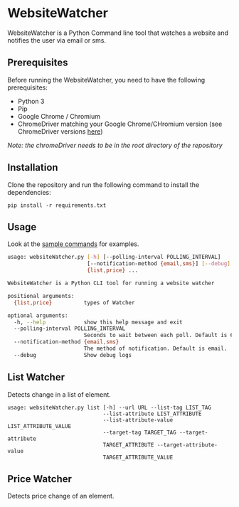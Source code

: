 # WebsiteWatcher

WebsiteWatcher is a Python Command line tool that watches a website and notifies the user via email or sms.

## Prerequisites

Before running the WebsiteWatcher, you need to have the following prerequisites:
- Python 3
- Pip
- Google Chrome / Chromium
- ChromeDriver matching your Google Chrome/CHromium version (see ChromeDriver versions [here](https://chromedriver.storage.googleapis.com/index.html))

_Note: the chromeDriver needs to be in the root directory of the repository_

## Installation

Clone the repository and run the following command to install the dependencies:

```
pip install -r requirements.txt
```

## Usage

Look at the [sample commands](https://github.com/UAce/WebsiteWatcher/tree/master/example) for examples.

```bash
usage: websiteWatcher.py [-h] [--polling-interval POLLING_INTERVAL]
                         [--notification-method {email,sms}] [--debug]
                         {list,price} ...

WebsiteWatcher is a Python CLI tool for running a website watcher

positional arguments:
  {list,price}          types of Watcher

optional arguments:
  -h, --help            show this help message and exit
  --polling-interval POLLING_INTERVAL
                        Seconds to wait between each poll. Default is 60
  --notification-method {email,sms}
                        The method of notification. Default is email.
  --debug               Show debug logs
```

## List Watcher

Detects change in a list of element.

```
usage: websiteWatcher.py list [-h] --url URL --list-tag LIST_TAG
                              --list-attribute LIST_ATTRIBUTE
                              --list-attribute-value LIST_ATTRIBUTE_VALUE
                              --target-tag TARGET_TAG --target-attribute
                              TARGET_ATTRIBUTE --target-attribute-value
                              TARGET_ATTRIBUTE_VALUE
```

## Price Watcher

Detects price change of an element.
